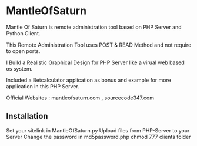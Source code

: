 # MantleOfSaturn
Mantle Of Saturn is remote administration tool based on PHP Server and Python Client.

This Remote Administration Tool uses POST & READ Method and not require to open ports.

I Build a Realistic Graphical Design for PHP Server like a virual web based os system.

Included a Betcalculator application as bonus and example for more application in this PHP Server.

Official Websites : mantleofsaturn.com  , sourcecode347.com

## Installation ##
Set your sitelink in MantleOfSaturn.py
Upload files from PHP-Server to your Server
Change the password in md5password.php
chmod 777 clients folder
